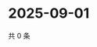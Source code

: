 # 2025-09-01

共 0 条

<!-- BEGIN ZHIHUVIDEO -->
<!-- 最后更新时间 Mon Sep 01 2025 01:08:32 GMT+0800 (China Standard Time) -->

<!-- END ZHIHUVIDEO -->
